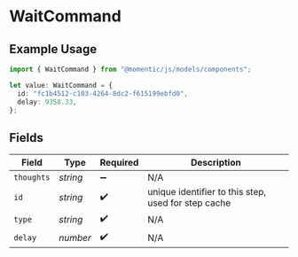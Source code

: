 # WaitCommand

## Example Usage

```typescript
import { WaitCommand } from "@momentic/js/models/components";

let value: WaitCommand = {
  id: "fc1b4512-c103-4264-8dc2-f615199ebfd0",
  delay: 9358.33,
};
```

## Fields

| Field                                               | Type                                                | Required                                            | Description                                         |
| --------------------------------------------------- | --------------------------------------------------- | --------------------------------------------------- | --------------------------------------------------- |
| `thoughts`                                          | *string*                                            | :heavy_minus_sign:                                  | N/A                                                 |
| `id`                                                | *string*                                            | :heavy_check_mark:                                  | unique identifier to this step, used for step cache |
| `type`                                              | *string*                                            | :heavy_check_mark:                                  | N/A                                                 |
| `delay`                                             | *number*                                            | :heavy_check_mark:                                  | N/A                                                 |